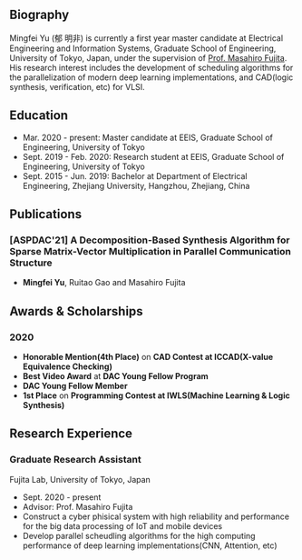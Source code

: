 ## Biography
Mingfei Yu (郁 明非) is currently a first year master candidate at Electrical Engineering and Information Systems, Graduate School of Engineering, University of Tokyo, Japan, under the supervision of [Prof. Masahiro Fujita](https://www.cad.t.u-tokyo.ac.jp/professor.html). His research interest includes the development of scheduling algorithms for the parallelization of modern deep learning implementations, and CAD(logic synthesis, verification, etc) for VLSI. 

## Education 
- Mar. 2020 - present: Master candidate at EEIS, Graduate School of Engineering, University of Tokyo
- Sept. 2019 - Feb. 2020: Research student at EEIS, Graduate School of Engineering, University of Tokyo
- Sept. 2015 - Jun. 2019: Bachelor at Department of Electrical Engineering, Zhejiang University, Hangzhou, Zhejiang, China

## Publications
### [ASPDAC'21] A Decomposition-Based Synthesis Algorithm for Sparse Matrix-Vector Multiplication in Parallel Communication Structure
- __Mingfei Yu__, Ruitao Gao and Masahiro Fujita

## Awards & Scholarships
### 2020
- **Honorable Mention(4th Place)** on **CAD Contest at ICCAD(X-value Equivalence Checking)**
- **Best Video Award** at **DAC Young Fellow Program**
- **DAC Young Fellow Member**
- **1st Place** on **Programming Contest at IWLS(Machine Learning & Logic Synthesis)**

## Research Experience
### Graduate Research Assistant
Fujita Lab, University of Tokyo, Japan
- Sept. 2020 - present
- Advisor: Prof. Masahiro Fujita
- Construct a cyber phisical system with high reliability and performance for the big data processing of IoT and mobile devices
- Develop parallel scheudling algorithms for the high computing performance of deep learning implementations(CNN, Attention, etc)  
